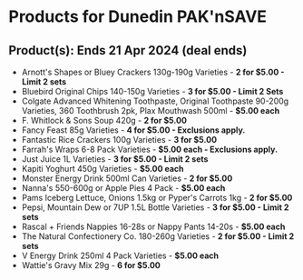 # Products for Dunedin PAK'nSAVE

## Product(s): Ends 21 Apr 2024 (deal ends)
- Arnott's Shapes or Bluey Crackers 130g-190g Varieties - **2 for $5.00 - Limit 2 sets**
- Bluebird Original Chips 140-150g Varieties - **3 for $5.00 - Limit 2 Sets**
- Colgate Advanced Whitening Toothpaste, Original Toothpaste 90-200g Varieties, 360 Toothbrush 2pk, Plax Mouthwash 500ml - **$5.00 each**
- F. Whitlock & Sons Soup 420g - **2 for $5.00**
- Fancy Feast 85g Varieties - **4 for $5.00 - Exclusions apply.**
- Fantastic Rice Crackers 100g Varieties - **3 for $5.00**
- Farrah's Wraps 6-8 Pack Varieties - **$5.00 each - Exclusions apply.**
- Just Juice 1L Varieties - **3 for $5.00 - Limit 2 sets**
- Kapiti Yoghurt 450g Varieties - **$5.00 each**
- Monster Energy Drink 500ml Can Varieties - **2 for $5.00**
- Nanna's 550-600g or Apple Pies 4 Pack - **$5.00 each**
- Pams Iceberg Lettuce, Onions 1.5kg or Pyper's Carrots 1kg - **2 for $5.00**
- Pepsi, Mountain Dew or 7UP 1.5L Bottle Varieties - **3 for $5.00 - Limit 2 sets**
- Rascal + Friends Nappies 16-28s or Nappy Pants 14-20s - **$5.00 each**
- The Natural Confectionery Co. 180-260g Varieties - **2 for $5.00 - Limit 2 sets**
- V Energy Drink 250ml 4 Pack Varieties - **$5.00 each**
- Wattie's Gravy Mix 29g - **6 for $5.00**

